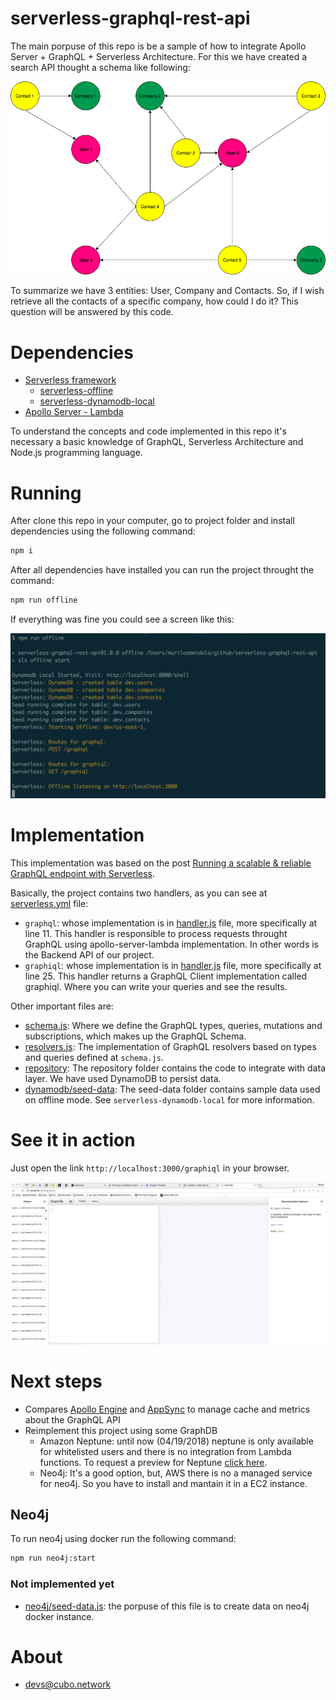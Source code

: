 serverless-graphql-rest-api
===========================

The main porpuse of this repo is be a sample of how to integrate Apollo Server + GraphQL + Serverless Architecture. For this we have created a search API thought a schema like following:

![Model](./docs/images/model.png)

To summarize we have 3 entities: User, Company and Contacts. So, if I wish retrieve all the contacts of a specific company, how could I do it? This question will be answered by this code.

# Dependencies

* [Serverless framework](https://serverless.com)
  * [serverless-offline](https://github.com/dherault/serverless-offline) 
  * [serverless-dynamodb-local](https://github.com/99xt/serverless-dynamodb-local) 
* [Apollo Server - Lambda](https://www.apollographql.com/docs/apollo-server/servers/lambda.html)

To understand the concepts and code implemented in this repo it's necessary a basic knowledge of GraphQL, Serverless Architecture and Node.js programming language.

# Running

After clone this repo in your computer, go to project folder and install dependencies using the following command:

```bash
npm i
```

After all dependencies have installed you can run the project throught the command:

```bash
npm run offline
```

If everything was fine you could see a screen like this:

![Running Offline](./docs/images/running_offline.png)

# Implementation

This implementation was based on the post [Running a scalable & reliable GraphQL endpoint with Serverless](https://serverless.com/blog/running-scalable-reliable-graphql-endpoint-with-serverless/).

Basically, the project contains two handlers, as you can see at [serverless.yml](./serverless.yml) file:

* `graphql`: whose implementation is in [handler.js](./handler.js) file, more specifically at line 11. This handler is responsible to process requests throught GraphQL using apollo-server-lambda implementation. In other words is the Backend API of our project.
* `graphiql`: whose implementation is in [handler.js](./handler.js) file, more specifically at line 25. This handler returns a GraphQL Client implementation called graphiql. Where you can write your queries and see the results.

Other important files are:

* [schema.js](./schema.js): Where we define the GraphQL types, queries, mutations and subscriptions, which makes up the GraphQL Schema.
* [resolvers.js](./resolvers.js): The implementation of GraphQL resolvers based on types and queries defined at `schema.js`.
* [repository](./repository/): The repository folder contains the code to integrate with data layer. We have used DynamoDB to persist data.
* [dynamodb/seed-data](./dynamodb/seed-data/): The seed-data folder contains sample data used on offline mode. See `serverless-dynamodb-local` for more information.

# See it in action

Just open the link `http://localhost:3000/graphiql` in your browser.

![In action](./docs/images/in_action.gif)

# Next steps

* Compares [Apollo Engine](https://www.apollographql.com/docs/engine/setup-lambda.html) and [AppSync](https://hackernoon.com/running-a-scalable-reliable-graphql-endpoint-with-serverless-24c3bb5acb43) to manage cache and metrics about the GraphQL API
* Reimplement this project using some GraphDB
  * Amazon Neptune: until now (04/19/2018) neptune is only available for whitelisted users and there is no integration from Lambda functions. To request a preview for Neptune [click here](https://pages.awscloud.com/NeptunePreview.html).
  * Neo4j: It's a good option, but, AWS there is no a managed service for neo4j. So you have to install and mantain it in a EC2 instance.

## Neo4j

To run neo4j using docker run the following command:

```bash
npm run neo4j:start
```

### Not implemented yet

* [neo4j/seed-data.js](./neo4j/seed-data.js): the porpuse of this file is to create data on neo4j docker instance.

# About

* devs@cubo.network